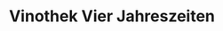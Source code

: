---
title: "Vinothek Vier Jahreszeiten"
url: /bad-duerkheim/vinothek-vier-jahreszeiten/
shop: Wein
---